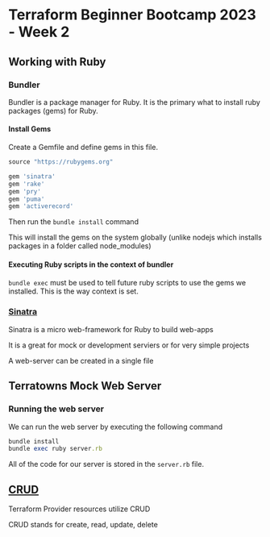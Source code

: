 # Terraform Beginner Bootcamp 2023 - Week 2

## Working with Ruby

### Bundler

Bundler is a package manager for Ruby. 
It is the primary what to install ruby packages (gems) for Ruby.

#### Install Gems

Create a Gemfile and define gems in this file.

```rb
source "https://rubygems.org"

gem 'sinatra'
gem 'rake'
gem 'pry'
gem 'puma'
gem 'activerecord'
```

Then run the `bundle install` command

This will install the gems on the system globally (unlike nodejs which installs packages in a folder called node_modules)

#### Executing Ruby scripts in the context of bundler

`bundle exec` must be used to tell future ruby scripts to use the gems we installed. This is the way context is set.

### [Sinatra](https://sinatrarb.com/)

Sinatra is a micro web-framework for Ruby to build web-apps

It is a great for mock or development serviers or for very simple projects

A web-server can be created in a single file

## Terratowns Mock Web Server

### Running the web server

We can run the web server by executing the following command

```rb
bundle install
bundle exec ruby server.rb
```

All of the code for our server is stored in the `server.rb` file.

## [CRUD](https://en.wikipedia.org/wiki/Create,_read,_update_and_delete)

Terraform Provider resources utilize CRUD

CRUD stands for create, read, update, delete

